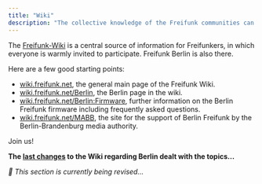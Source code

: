```yaml
---
title: "Wiki"
description: "The collective knowledge of the Freifunk communities can be found in the shared wiki. Take a look at which sites are interesting for you in Berlin."
---
```


The [Freifunk-Wiki](https://wiki.freifunk.net/) is a central source of information for Freifunkers, in which everyone is warmly invited to participate. Freifunk Berlin is also there.

Here are a few good starting points:

- [wiki.freifunk.net](https://wiki.freifunk.net/), the general main page of the Freifunk Wiki.
- [wiki.freifunk.net/Berlin](https://wiki.freifunk.net/Berlin), the Berlin page in the wiki.
- [wiki.freifunk.net/Berlin:Firmware](https://wiki.freifunk.net/Berlin:Firmware), further information on the Berlin Freifunk firmware including frequently asked questions.
- [wiki.freifunk.net/MABB](https://wiki.freifunk.net/MABB), the site for the support of Berlin Freifunk by the Berlin-Brandenburg media authority.

Join us!

**The [last changes](https://wiki.freifunk.net/index.php?title=Spezial:Letzte_%C3%84nderungen&amp;days=30&amp;from=&amp;limit=500) to the Wiki regarding Berlin dealt with the topics...**

_🚧  This section is currently being revised..._
